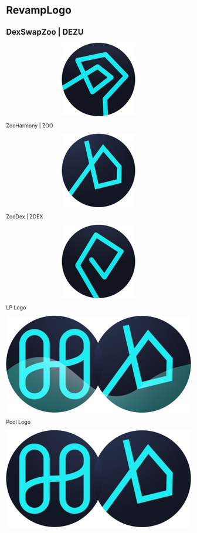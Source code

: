 # RevampLogo


## DexSwapZoo | DEZU
<p align='center' font='bold'>
<img src='./DEZU.png' width='200px' height='200px'/>
</p
  
 ## ZooHarmony | ZOO
<p align='center' font='bold'>
<img src='./logo.png' width='200px' height='200px'/>
</p
  
## ZooDex | ZDEX
<p align='center' font='bold'>
<img src='./ZDEX.png' width='200px' height='200px'/>
</p
  
## LP Logo
<p align='center' font='bold'>
<img src='./lpLogo.png'/>
</p
 
## Pool Logo
<p align='center' font='bold'>
<img src='./pool_3.png'/>
</p
